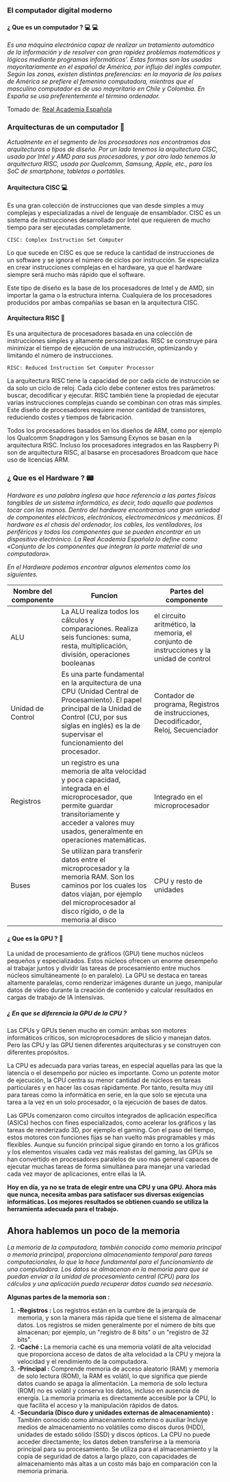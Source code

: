 ### El computador digital moderno

#### ¿ Que es un computador ? :computer: :computer:

*Es una máquina electrónica capaz de realizar un tratamiento automático de la información y de resolver con gran rapidez problemas matemáticos y lógicos mediante programas informáticos'. Estas formas son las usadas mayoritariamente en el español de América, por influjo del inglés computer. Según las zonas, existen distintas preferencias: en la mayoría de los países de América se prefiere el femenino computadora, mientras que el masculino computador es de uso mayoritario en Chile y Colombia. En España se usa preferentemente el término ordenador.*


Tomado de: [Real Academia Española](https://www.rae.es/dpd/computador)


### Arquitecturas de un computador :construction_worker:
*Actualmente en el segmento de los procesadores nos encontramos dos arquitecturas o tipos de diseño. Por un lado tenemos la arquitectura CISC, usada por Intel y AMD para sus procesadores, y por otro lado tenemos la arquitectura RISC, usada por Qualcomm, Samsung, Apple, etc., para los SoC de smartphone, tabletas o portátiles.*

#### Arquitectura CISC :computer:

Es una gran colección de instrucciones que van desde simples a muy complejas y especializadas a nivel de lenguaje de ensamblador. CISC es un sistema de instrucciones desarrollado por Intel que requieren de mucho tiempo para ser ejecutadas completamente.
```
CISC: Complex Instruction Set Computer
```

Lo que sucede en CISC es que se reduce la cantidad de instrucciones de un software y se ignora el número de ciclos por instrucción. Se especializa en crear instrucciones complejas en el hardware, ya que el hardware siempre será mucho más rápido que el software.

Este tipo de diseño es la base de los procesadores de Intel y de AMD, sin importar la gama o la estructura interna. Cualquiera de los procesadores producidos por ambas compañías se basan en la arquitectura CISC.

#### Arquitectura RISC :iphone:

Es una arquitectura de procesadores basada en una colección de instrucciones simples y altamente personalizadas. RISC se construye para minimizar el tiempo de ejecución de una instrucción, optimizando y limitando el número de instrucciones.
```
RISC: Reduced Instruction Set Computer Processor
```
La arquitectura RISC tiene la capacidad de por cada ciclo de instrucción se da solo un ciclo de reloj. Cada ciclo debe contener estos tres parámetros: buscar, decodificar y ejecutar. RISC también tiene la propiedad de ejecutar varias instrucciones complejas cuando se combinan con otras más simples. Este diseño de procesadores requiere menor cantidad de transistores, reduciendo costes y tiempos de fabricación.

Todos los procesadores basados en los diseños de ARM, como por ejemplo los Qualcomm Snapdragon y los Samsung Exynos se basan en la arquitectura RISC. Incluso los procesadores integrados en las Raspberry Pi son de arquitectura RISC, al basarse en procesadores Broadcom que hace uso de licencias ARM.

### ¿ Que es el Hardware ? :pager:

*Hardware es una palabra inglesa que hace referencia a las partes físicas tangibles de un sistema informático, es decir, todo aquello que podemos tocar con las manos. Dentro del hardware encontramos una gran variedad de componentes eléctricos, electrónicos, electromecánicos y mecánicos. El hardware es el chasis del ordenador, los cables, los ventiladores, los periféricos y todos los componentes que se pueden encontrar en un dispositivo electrónico. La Real Academia Española lo define como «Conjunto de los componentes que integran la parte material de una computadora».*

*En el Hardware podemos encontrar algunos elementos como los siguientes.*

| Nombre del componente | Funcion | Partes del componente |
|-----------------------|---------|-----------------------|
| ALU                   | La ALU realiza todos los cálculos y comparaciones. Realiza seis funciones: suma, resta, multiplicación, división, operaciones booleanas|el circuito aritmético, la memoria, el conjunto de instrucciones y la unidad de control|
| Unidad de Control     |Es una parte fundamental en la arquitectura de una CPU (Unidad Central de Procesamiento). El papel principal de la Unidad de Control (CU, por sus siglas en inglés) es la de supervisar el funcionamiento del procesador. |Contador de programa, Registros de instrucciones, Decodificador, Reloj, Secuenciador |
| Registros             | un registro es una memoria de alta velocidad y poca capacidad, integrada en el microprocesador, que permite guardar transitoriamente y acceder a valores muy usados, generalmente en operaciones matemáticas.|Integrado en el microprocesador|
| Buses                 |Se utilizan para transferir datos entre el microprocesador y la memoria RAM. Son los caminos por los cuales los datos viajan, por ejemplo del microprocesador al disco rígido, o de la memoria al disco|CPU y resto de unidades |


#### ¿ Que es la GPU ? :floppy_disk:

La unidad de procesamiento de gráficos (GPU) tiene muchos núcleos pequeños y especializados. Estos núcleos ofrecen un enorme desempeño al trabajar juntos y dividir las tareas de procesamiento entre muchos núcleos simultáneamente (o en paralelo). La GPU se destaca en tareas altamente paralelas, como renderizar imágenes durante un juego, manipular datos de video durante la creación de contenido y calcular resultados en cargas de trabajo de IA intensivas.

##### ¿ En que se diferencia la GPU de la CPU ?

Las CPUs y GPUs tienen mucho en común: ambas son motores informáticos críticos, son microprocesadores de silicio y manejan datos. Pero las CPU y las GPU tienen diferentes arquitecturas y se construyen con diferentes propósitos.

La CPU es adecuada para varias tareas, en especial aquellas para las que la latencia o el desempeño por núcleo es importante. Como un potente motor de ejecución, la CPU centra su menor cantidad de núcleos en tareas particulares y en hacer las cosas rápidamente. Por tanto, resulta muy útil para tareas como la informática en serie, en la que solo se ejecuta una tarea a la vez en un solo procesador, o la ejecución de bases de datos.

Las GPUs comenzaron como circuitos integrados de aplicación específica (ASICs) hechos con fines especializados, como acelerar los gráficos y las tareas de renderizado 3D, por ejemplo el gaming. Con el paso del tiempo, estos motores con funciones fijas se han vuelto más programables y más flexibles. Aunque su función principal sigue girando en torno a los gráficos y los elementos visuales cada vez más realistas del gaming, las GPUs se han convertido en procesadores paralelos de uso más general capaces de ejecutar muchas tareas de forma simultánea para manejar una variedad cada vez mayor de aplicaciones, entre ellas la IA.

**Hoy en día, ya no se trata de elegir entre una CPU y una GPU. Ahora más que nunca, necesita ambas para satisfacer sus diversas exigencias informáticas. Los mejores resultados se obtienen cuando se utiliza la herramienta adecuada para el trabajo.**


## Ahora hablemos un poco de la memoria

*La memoria de la computadora, también conocida como memoria principal o memoria principal, proporciona almacenamiento temporal para tareas computacionales, lo que la hace fundamental para el funcionamiento de una computadora. Los datos se almacenan en la memoria para que se puedan enviar a la unidad de procesamiento central (CPU) para los cálculos y una aplicación pueda recuperar datos cuando sea necesario.*

**Algunas partes de la memoria son :**

1. **-Registros :** Los registros están en la cumbre de la jerarquía de memoria, y son la manera más rápida que tiene el sistema de almacenar datos. Los registros se miden generalmente por el número de bits que almacenan; por ejemplo, un "registro de 8 bits" o un "registro de 32 bits".
2. **-Caché :** La memoria caché es una memoria volátil de alta velocidad que proporciona acceso de datos de alta velocidad a la CPU y mejora la velocidad y el rendimiento de la computadora.
3. **-Principal :** Comprende memoria de acceso aleatorio (RAM) y memoria de solo lectura (ROM), la RAM es volátil, lo que significa que pierde datos cuando se apaga la alimentación.
La memoria de solo lectura (ROM) no es volátil y conserva los datos, incluso en ausencia de energía.
La memoria primaria es directamente accesible por la CPU, lo que facilita el acceso y la manipulación rápidos de datos.
4. **-Secundaria (Disco duro y unidades externas de almacenamiento) :** También conocido como almacenamiento externo o auxiliar
Incluye medios de almacenamiento no volátiles como discos duros (HDD), unidades de estado sólido (SSD) y discos ópticos.
La CPU no puede acceder directamente; los datos deben transferirse a la memoria principal para su procesamiento.
Se utiliza para el almacenamiento y la copia de seguridad de datos a largo plazo, con capacidades de almacenamiento más altas a un costo más bajo en comparación con la memoria primaria.









